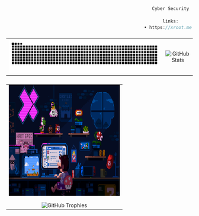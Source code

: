 ```js
                                                       Cyber Security
                        
                                                           links:
                                                    • https://xroot.me

```
###

<table>
  <tr>
    <td align="center">
      <img src="https://raw.githubusercontent.com/vmbx/vmbx/output/snake.svg" alt="Snake animation" />
    </td>
    <td align="center">
      <img src="https://github-readme-streak-stats.herokuapp.com/?user=vmbx&theme=dark" alt="GitHub Stats" />
    </td>
  </tr>
</table>

###

<table>
  <tr>
    <td align="center">
      <img src="https://raw.githubusercontent.com/vmbx/vmbx/main/2258131708-982b745f2-7d22-48cf-91540-083f1b00d36c9.gif" width="300" height="300" alt="Background" />
    </td>
  </tr>
  <tr>
    <td align="center" style="padding-top: 10px;">
      <img src="https://github-profile-trophy.vercel.app/?username=vmbx&theme=dark&title=Commits,Experience" alt="GitHub Trophies" />
    </td>
  </tr>
</table>
